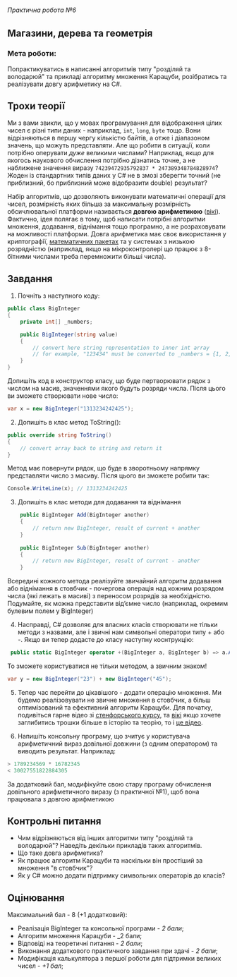 ###### Практична робота №6
## Магазини, дерева та геометрія

### Мета роботи:
Попрактикуватись в написанні алгоритмів типу "розділяй та володарюй" та прикладі алгоритму множення Карацуби, розібратись та реалізувати довгу арифметику на C#.

## Трохи теорії
Ми з вами звикли, що у мовах програмування для відображення цілих чисел є різні типи даних - наприклад, `int`, `long`, `byte` тощо. Вони відрізняються в першу чергу кількістю байтів, а отже і діапазоном значень, що можуть представляти. Але що робити в ситуації, коли потрібно оперувати _дуже_ великими числами? Наприклад, якщо для якогось наукового обчислення потрібно дізнатись точне, а не наближене значення виразу `74239472935792837 * 247389348784828974`? Жоден із стандартних типів даних у C# не в змозі зберегти точний (не приблизний, бо приблизний може відобразити double) результат?

Набір алгоритмів, що дозволяють виконувати математичні операції для чисел, розмірність яких більша за максимальну розмірність обсичлювальної платформи називається **довгою арифметикою** ([вікі](https://ru.wikipedia.org/wiki/%D0%94%D0%BB%D0%B8%D0%BD%D0%BD%D0%B0%D1%8F_%D0%B0%D1%80%D0%B8%D1%84%D0%BC%D0%B5%D1%82%D0%B8%D0%BA%D0%B0)). Фактично, ідея полягає в тому, щоб написати потрібні алгоритми множення, додавання, віднімання тощо програмно, а не розраховувати на можливості платформи. Довга арифметика має своє використання у криптографії, [математичних пакетах](https://www.wolframalpha.com/input?i=284324787445354239284324787445354239+*+2934209948976779475846758469804829684596845645) та у системах з низькою розрядністю (наприклад, якщо на мікроконтролері що працює з 8-бітними числами треба перемножити більші числа).


## Завдання
1. Почніть з наступного коду:
```C#
public class BigInteger
{
    private int[] _numbers;

    public BigInteger(string value)
    {
        // convert here string representation to inner int array
        // for example, "123434" must be converted to _numbers = {1, 2, 3, 4, 3, 4}
    }
}
```
Допишіть код в конструктор класу, що буде пертворювати рядок з числом на масив, значеннями якого будуть розряди числа. Після цього ви зможете створювати нове число:

```C#
var x = new BigInteger("1313234242425");
```

2. Допишіть в клас метод ToString():
```C#
public override string ToString()
{
    // convert array back to string and return it
}
```

Метод має повернути рядок, що буде в зворотньому напрямку представляти число з масиву. Після цього ви зможете робити так:
```C#
Console.WriteLine(x); // 1313234242425
```

3. Допишіть в клас методи для додавання та віднімання

```C#
    public BigInteger Add(BigInteger another)
    {
        // return new BigInteger, result of current + another
    }
    
    public BigInteger Sub(BigInteger another)
    {
        // return new BigInteger, result of current - another
    }
```

Всередині кожного метода реалізуйте звичайний алгоритм додавання або віднімання в стовбчик - почергова операція над кожним розрядом числа (які лежать в масиві) з переносом розрядів за необхідністю. Подумайте, як можна представити відʼємне число (наприклад, окремим булевим полем у BigInteger)

4. Насправді, C# дозволяє для власних класів створювати не тільки методи з назвами, але і звичні нам символьні оператори типу + або -. Якщо ви тепер додасте до класу наступну коснтрукцію:
```C#
 public static BigInteger operator +(BigInteger a, BigInteger b) => a.Add(b);
```

То зможете користуватися не тільки методом, а звичним знаком!
```C#
var y = new BigInteger("23") + new BigInteger("45");
```
5. Тепер час перейти до цікавішого - додати операцію множення. Ми будемо реалізовувати не звичне множення в стовбчик, а більш оптимізований та ефективний алгоритм Карацуби. Для початку, подивіться гарне відео зі [стенфорського курсу](https://www.youtube.com/watch?v=JCbZayFr9RE), та [вікі](https://en.wikipedia.org/wiki/Karatsuba_algorithm) якщо хочете заглибитись трошки більше в історію та теорію, то і [це відео](https://www.youtube.com/watch?v=cCKOl5li6YM). 

6. Напишіть консольну програму, що зчитує у користувача арифметичний вираз довільної довжини (з одним оператором) та виводить результат. Наприклад:
```C#
> 1789234569 * 16782345
< 30027551822884305
```

За додатковий бал, модифікуйте свою стару програму обчислення довільного арифметичного виразу (з практичної №1), щоб вона працювала з довгою арифметикою
## Контрольні питання
- Чим відрізняються від інших алгоритми типу "розділяй та володарюй"? Наведіть декільки прикладів таких алгоритмів.
- Що таке довга арифметика?
- Як працює алгоритм Карацуби та наскільки він простіший за множення "в стовбчик"?
- Як у C# можно додати підтримку символьних операторів до класів?

## Оцінювання

Максимальний бал - 8 (+1 додатковий):
- Реалізація BigInteger та консольної програми - _2 бали_;
- Алгоритм множення Карацуби - _2 бали;
- Відповіді на теоретичні питання - _2 бали_;
- Виконання додаткового практичного завдання при здачі - _2 бали_;
- Модифікація калькулятора з першої роботи для підтримки великих чисел - _+1 бал_;
